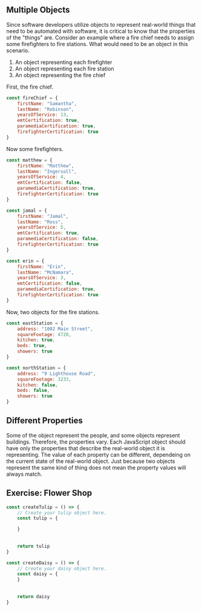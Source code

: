 ## Multiple Objects

Since software developers utilize objects to represent real-world things that need to be automated with software, it is critical to know that the properties of the "things" are. Consider an example where a fire chief needs to assign some firefighters to fire stations. What would need to be an object in this scenario.

1. An object representing each firefighter
2. An object representing each fire station
3. An object representing the fire chief

First, the fire chief.

```js
const fireChief = {
	firstName: "Samantha",
	lastName: "Robinson",
	yearsOfService: 13,
	emtCertification: true,
	paramediaCertification: true,
	firefighterCertification: true
}
```

Now some firefighters.

```js
const matthew = {
	firstName: "Matthew",
	lastName: "Ingersoll",
	yearsOfService: 4,
	emtCertification: false,
	paramediaCertification: true,
	firefighterCertification: true
}

const jamal = {
	firstName: "Jamal",
	lastName: "Ross",
	yearsOfService: 5,
	emtCertification: true,
	paramediaCertification: false,
	firefighterCertification: true
}

const erin = {
	firstName: "Erin",
	lastName: "McNamara",
	yearsOfService: 3,
	emtCertification: false,
	paramediaCertification: true,
	firefighterCertification: true
}
```

Now, two objects for the fire stations.

```js
const eastStation = {
	address: "1002 Main Street",
	squareFootage: 4720,
	kitchen: true,
	beds: true,
	showers: true
}

const northStation = {
	address: "9 Lighthouse Road",
	squareFootage: 3233,
	kitchen: false,
	beds: false,
	showers: true
}
```

## Different Properties

Some of the object represent the people, and some objects represent buildings. Therefore, the properties vary. Each JavaScript object should have only the properties that describe the real-world object it is representing. The value of each property can be different, dependeing on the current state of the real-world object. Just because two objects represent the same kind of thing does not mean the property values will always match.

## Exercise: Flower Shop












```js
const createTulip = () => {
    // Create your tulip object here.
    const tulip = {

	}
    
    
    return tulip
}

const createDaisy = () => {
    // Create your daisy object here.
    const daisy = {
    }
    
    
    return daisy
}

```
<!--stackedit_data:
eyJoaXN0b3J5IjpbMjY3NjQ2ODc1LDI2NjkwMTg0NSwtMTk2MD
M4NTA5MCwtNzA0NzU2MTcxLC0yMDg4NzQ2NjEyLDczMDk5ODEx
Nl19
-->
